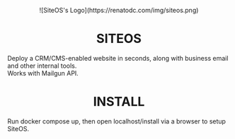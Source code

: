 <p align="center">
![SiteOS's Logo](https://renatodc.com/img/siteos.png)
</p>
<h1 align="center">SITEOS</h1>
<p>
Deploy a CRM/CMS-enabled website in seconds, along with business email and other internal tools. 
<br />
Works with Mailgun API.
</p>
<h1 align="center">INSTALL</h1>
<p>
Run docker compose up, then open localhost/install via a browser to setup SiteOS.
</p>